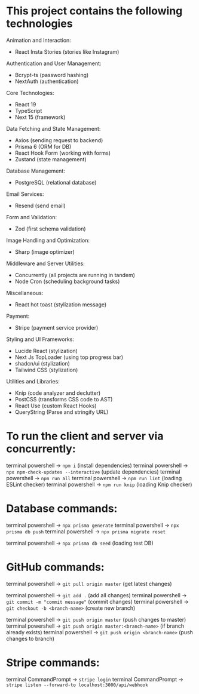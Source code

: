 # This project contains the following technologies

Animation and Interaction:
- React Insta Stories (stories like Instagram)

Authentication and User Management:
- Bcrypt-ts (password hashing)
- NextAuth (authentication)

Core Technologies:
- React 19
- TypeScript
- Next 15 (framework)

Data Fetching and State Management:
- Axios (sending request to backend)
- Prisma 6 (ORM for DB)
- React Hook Form (working with forms)
- Zustand (state management)

Database Management:
- PostgreSQL (relational database)

Email Services:
- Resend (send email)

Form and Validation:
- Zod (first schema validation)

Image Handling and Optimization:
- Sharp (image optimizer)

Middleware and Server Utilities:
- Concurrently (all projects are running in tandem)
- Node Cron (scheduling background tasks)

Miscellaneous:
- React hot toast (stylization message)

Payment:
- Stripe (payment service provider)

Styling and UI Frameworks:
- Lucide React (stylization)
- Next Js TopLoader (using top progress bar)
- shadcn/ui (stylization)
- Tailwind CSS (stylization)

Utilities and Libraries:
- Knip (code analyzer and declutter)
- PostCSS (transforms CSS code to AST)
- React Use (custom React Hooks)
- QueryString (Parse and stringify URL)


# To run the client and server via concurrently:
terminal powershell -> `npm i` (install dependencies)
terminal powershell -> `npx npm-check-updates --interactive` (update dependencies)
terminal powershell -> `npm run all`
terminal powershell -> `npm run lint` (loading ESLint checker)
terminal powershell -> `npm run knip` (loading Knip checker)

# Database commands:
terminal powershell -> `npx prisma generate`
terminal powershell -> `npx prisma db push`
terminal powershell -> `npx prisma migrate reset`

terminal powershell -> `npx prisma db seed` (loading test DB)

# GitHub commands:
terminal powershell -> `git pull origin master` (get latest changes)

terminal powershell -> `git add .` (add all changes)
terminal powershell -> `git commit -m "commit message"` (commit changes)
terminal powershell -> `git checkout -b <branch-name>` (create new branch)

terminal powershell -> `git push origin master` (push changes to master)
terminal powershell -> `git push origin master:<branch-name>` (if branch already exists)
terminal powershell -> `git push origin <branch-name>` (push changes to branch)

# Stripe commands:
terminal CommandPrompt -> `stripe login`
terminal CommandPrompt -> `stripe listen --forward-to localhost:3000/api/webhook`